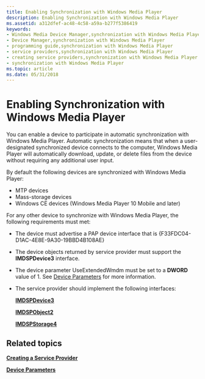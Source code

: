 ```yaml
---
title: Enabling Synchronization with Windows Media Player
description: Enabling Synchronization with Windows Media Player
ms.assetid: a312dfef-ac48-4c58-a59a-b277f5386419
keywords:
- Windows Media Device Manager,synchronization with Windows Media Player
- Device Manager,synchronization with Windows Media Player
- programming guide,synchronization with Windows Media Player
- service providers,synchronization with Windows Media Player
- creating service providers,synchronization with Windows Media Player
- synchronization with Windows Media Player
ms.topic: article
ms.date: 05/31/2018
---
```


# Enabling Synchronization with Windows Media Player

You can enable a device to participate in automatic synchronization with Windows Media Player. Automatic synchronization means that when a user-designated synchronized device connects to the computer, Windows Media Player will automatically download, update, or delete files from the device without requiring any additional user input.

By default the following devices are synchronized with Windows Media Player:

-   MTP devices
-   Mass-storage devices
-   Windows CE devices (Windows Media Player 10 Mobile and later)

For any other device to synchronize with Windows Media Player, the following requirements must met:

-   The device must advertise a PAP device interface that is {F33FDC04-D1AC-4E8E-9A30-19BBD4B108AE}
-   The device objects returned by service provider must support the **IMDSPDevice3** interface.
-   The device parameter UseExtendedWmdm must be set to a **DWORD** value of 1. See [Device Parameters](device-parameters.md) for more information.
-   The service provider should implement the following interfaces:

    [**IMDSPDevice3**](/windows/desktop/api/mswmdm/nn-mswmdm-imdspdevice3)

    [**IMDSPObject2**](/windows/desktop/api/mswmdm/nn-mswmdm-imdspobject2)

    [**IMDSPStorage4**](/windows/desktop/api/mswmdm/nn-mswmdm-imdspstorage4)

## Related topics

<dl> <dt>

[**Creating a Service Provider**](creating-a-service-provider.md)
</dt> <dt>

[**Device Parameters**](device-parameters.md)
</dt> </dl>

 

 




